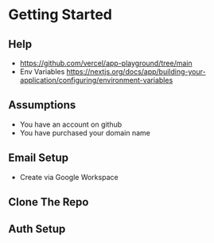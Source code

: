 
# Getting Started

## Help
* https://github.com/vercel/app-playground/tree/main
* Env Variables https://nextjs.org/docs/app/building-your-application/configuring/environment-variables


## Assumptions

* You have an account on github
* You have purchased your domain name

## Email Setup

* Create via Google Workspace

## Clone The Repo

## Auth Setup

